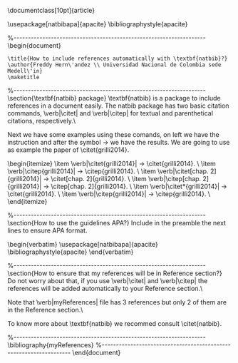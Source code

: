 \documentclass[10pt]{article}

\usepackage[natbibapa]{apacite}
\bibliographystyle{apacite}
  
%-------------------------------------------------------------------
\begin{document}
	
	\title{How to include references automatically with \textbf{natbib}?}
	\author{Freddy Hern\'andez \\ Universidad Nacional de Colombia sede Medell\'in}
	\maketitle
%-------------------------------------------------------------------
\section{\textbf{natbib} package}
\textbf{natbib} is a package to include references in a document easily. The natbib package has two basic citation commands, \verb|\citet| and \verb|\citep| for textual and parenthetical citations, respectively.\\

Next we have some examples using these comands, on left we have the instruction and after the symbol $\longrightarrow$ we have the results. We are going to use as example the paper of \citet{grilli2014}.

\begin{itemize}
	\item \verb|\citet{grilli2014}| $\longrightarrow$ \citet{grilli2014}. \\
	\item \verb|\citep{grilli2014}| $\longrightarrow$ \citep{grilli2014}. \\
	\item \verb|\citet[chap. 2]{grilli2014}| $\longrightarrow$ \citet[chap. 2]{grilli2014}. \\
	\item \verb|\citep[chap. 2]{grilli2014}| $\longrightarrow$ \citep[chap. 2]{grilli2014}. \\
	\item \verb|\citet*{grilli2014}| $\longrightarrow$ \citet{grilli2014}. \\
	\item \verb|\citep{grilli2014}| $\longrightarrow$ \citep{grilli2014}. \\
\end{itemize}

%-------------------------------------------------------------------
\section{How to use the guidelines APA?}
Include in the preamble the next lines to ensure APA format.

\begin{verbatim}
\usepackage[natbibapa]{apacite}
\bibliographystyle{apacite}
\end{verbatim}

%-------------------------------------------------------------------
\section{How to ensure that my references will be in Reference section?}
Do not worry about that, if you use \verb|\citet| and \verb|\citep| the references will be added automatically to your Reference section.\\

Note that \verb|myReferences| file has 3 references but only 2 of them are in the Reference section.\\

To know more about \textbf{natbib} we recommed consult \citet{natbib}.

%-------------------------------------------------------------------
\bibliography{myReferences}
%-------------------------------------------------------------------
\end{document}
